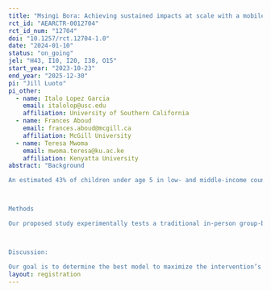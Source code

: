 ```yaml
---
title: "Msingi Bora: Achieving sustained impacts at scale with a mobile health (mHealth) ECD intervention - a Kenyan RCT"
rct_id: "AEARCTR-0012704"
rct_id_num: "12704"
doi: "10.1257/rct.12704-1.0"
date: "2024-01-10"
status: "on_going"
jel: "H43, I10, I20, I38, O15"
start_year: "2023-10-23"
end_year: "2025-12-30"
pi: "Jill Luoto"
pi_other:
  - name: Italo Lopez Garcia
    email: italolop@usc.edu
    affiliation: University of Southern California
  - name: Frances Aboud
    email: frances.aboud@mcgill.ca
    affiliation: McGill University
  - name: Teresa Mwoma
    email: mwoma.teresa@ku.ac.ke
    affiliation: Kenyatta University
abstract: "Background
An estimated 43% of children under age 5 in low- and middle-income countries (LMICs) experience compromised development due to poverty, poor nutrition, and inadequate psychosocial stimulation. Numerous early childhood development (ECD) parenting interventions have been shown to be effective at improving ECD outcomes, at least in the short-term, but they are a) still too expensive to implement at scale in low-resource and rural settings, and b) their early impacts tend to fade over time in the absence of continued support. New ways to deliver effective ECD parenting interventions are sorely needed that are both low-cost to be potentially scalable, while also able to sustain impacts long-term.

Methods
Our proposed study experimentally tests a traditional in-person group-based delivery model for an evidence-based ECD parenting intervention against a delivery model that partially substitutes remote (mHealth) delivery for in-person meetings. We will assess the relative effectiveness and costs of this hybrid-delivery model against purely in-person delivery and will extend the interventions over two years to increase their ability to sustain changes in child outcomes longer-term. Our evaluation design is a clustered Randomized Control Trial across 90 villages and 1200 households. We hypothesize that a hybrid-delivery ECD intervention will be lower cost, but remote interactions among participants may be an inferior substitute for in-person visits, leaving open the question of the most cost-effective program. 

Discussion:
Our goal is to determine the best model to maximize the intervention’s reach and sustained impacts to improve child outcomes. By integrating delivery into the ongoing operations of local community health workers within Kenya’s rural health care system, and utilizing new low-cost technology, our project has the potential to make important contributions towards discovering potentially scalable, sustainable solutions for resource-limited settings."
layout: registration
---
```


